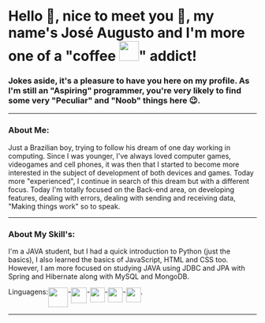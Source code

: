<h1>Hello 👋, nice to meet you 🤝, my name's José Augusto and I'm more one of a "coffee <img src="https://cdn.jsdelivr.net/gh/devicons/devicon/icons/java/java-original.svg" width="40px" />" addict!</h1>
<h3>Jokes aside, it's a pleasure to have you here on my profile. As I'm still an "Aspiring" programmer, you're very likely to find some very "Peculiar" and "Noob" things here 😉.</h3>
<hr>
<h3>About Me:</h3>
<p>Just a Brazilian boy, trying to follow his dream of one day working in computing. Since I was younger, I've always loved computer games, videogames and cell phones, it was then that I started to become more interested in the subject of development of both devices and games. Today more "experienced", I continue in search of this dream but with a different focus. Today I'm totally focused on the Back-end area, on developing features, dealing with errors, dealing with sending and receiving data, "Making things work" so to speak.</p>
<hr>
<h3>About My Skill's:</h3>
<p>I'm a JAVA student, but I had a quick introduction to Python (just the basics), I also learned the basics of JavaScript, HTML and CSS too. However, I am more focused on studying JAVA using JDBC and JPA with Spring and Hibernate along with MySQL and MongoDB. </p>

<div style="display: flex">
  Linguagens:
  <img src="https://cdn.jsdelivr.net/gh/devicons/devicon/icons/java/java-original.svg" width="40px" /> -
  <img src="https://cdn.jsdelivr.net/gh/devicons/devicon/icons/python/python-original.svg" width="32px" /> -
  <img src="https://cdn.jsdelivr.net/gh/devicons/devicon/icons/javascript/javascript-plain.svg" width="30px" /> -
  <img src="https://cdn.jsdelivr.net/gh/devicons/devicon/icons/html5/html5-plain.svg" width="30px "/> - 
  <img src="https://cdn.jsdelivr.net/gh/devicons/devicon/icons/css3/css3-plain.svg" width="30px" />.
</div>
<hr>

<!--
**Gut0199/gut0199** is a ✨ _special_ ✨ repository because its `README.md` (this file) appears on your GitHub profile.

Here are some ideas to get you started:

- 🔭 I’m currently working on ...
- 🌱 I’m currently learning ...
- 👯 I’m looking to collaborate on ...
- 🤔 I’m looking for help with ...
- 💬 Ask me about ...
- 📫 How to reach me: ...
- 😄 Pronouns: ...
- ⚡ Fun fact: ...
-->
